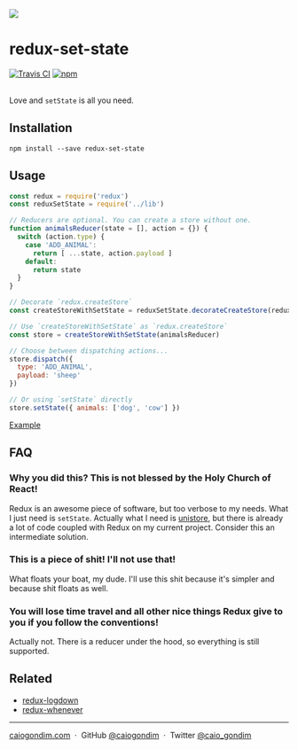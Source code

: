 <img src="http://rawgit.com/caiogondim/redux-set-state.js/master/logo/logo.svg">

# redux-set-state

<div>
<a href="https://travis-ci.org/caiogondim/redux-set-state.js?branch=master"><img src="http://travis-ci.org/caiogondim/redux-set-state.js.svg?branch=master" alt="Travis CI" /></a>
<a href="https://www.npmjs.com/package/redux-set-state"><img src="https://img.shields.io/npm/v/redux-set-state.svg" alt="npm" /></a>
</div>

<br>

Love and `setState` is all you need.

## Installation

```console
npm install --save redux-set-state
```

## Usage

```js
const redux = require('redux')
const reduxSetState = require('../lib')

// Reducers are optional. You can create a store without one.
function animalsReducer(state = [], action = {}) {
  switch (action.type) {
    case 'ADD_ANIMAL':
      return [ ...state, action.payload ]
    default:
      return state
  }
}

// Decorate `redux.createStore`
const createStoreWithSetState = reduxSetState.decorateCreateStore(redux.createStore)

// Use `createStoreWithSetState` as `redux.createStore`
const store = createStoreWithSetState(animalsReducer)

// Choose between dispatching actions...
store.dispatch({
  type: 'ADD_ANIMAL',
  payload: 'sheep'
})

// Or using `setState` directly
store.setState({ animals: ['dog', 'cow'] })
```

<a href="https://github.com/caiogondim/redux-set-state.js/master/example">Example</a>

## FAQ

### Why you did this? This is not blessed by the Holy Church of React!
Redux is an awesome piece of software, but too verbose to my needs.
What I just need is `setState`. Actually what I need is [unistore](https://github.com/developit/unistore),
but there is already a lot of code coupled with Redux on my current project.
Consider this an intermediate solution.

### This is a piece of shit! I'll not use that!
What floats your boat, my dude. I'll use this shit because it's simpler and because shit floats as well.

### You will lose time travel and all other nice things Redux give to you if you follow the conventions!
Actually not. There is a reducer under the hood, so everything is still supported.

## Related

- [redux-logdown](https://github.com/caiogondim/redux-logdown.js)
- [redux-whenever](https://github.com/caiogondim/redux-whenever.js)

---

[caiogondim.com](https://caiogondim.com) &nbsp;&middot;&nbsp;
GitHub [@caiogondim](https://github.com/caiogondim) &nbsp;&middot;&nbsp;
Twitter [@caio_gondim](https://twitter.com/caio_gondim)
